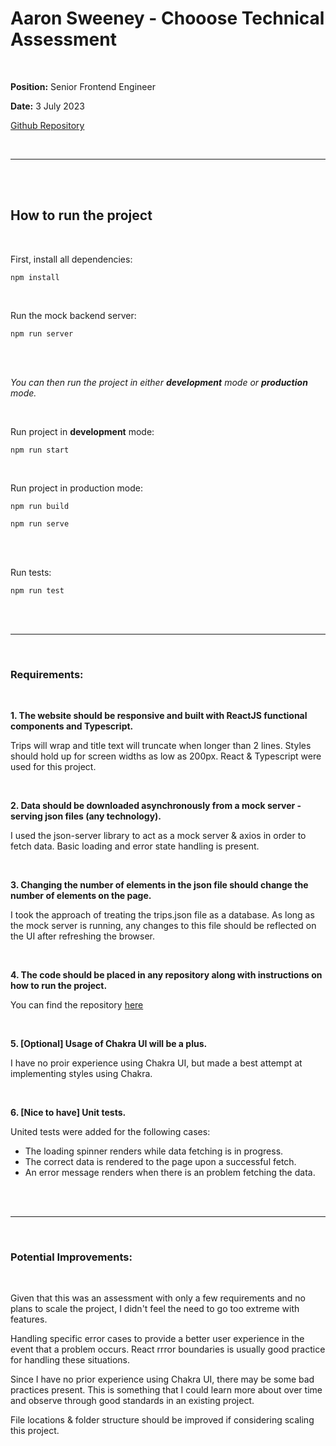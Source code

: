 # Aaron Sweeney - Chooose Technical Assessment


<br>

**Position:** Senior Frontend Engineer

**Date:** 3 July 2023

[Github Repository](https://github.com/aaronsweeneyweb/chooose-test)

<br>

---

<br>
<br>


## How to run the project

<br>


First, install all dependencies:

`npm install`

<br>

Run the mock backend server:

`npm run server`

<br>
<br>

*You can then run the project in either **development** mode or **production** mode.*

<br>



Run project in **development** mode:

`npm run start`

<br>

Run project in production mode:

`npm run build`

`npm run serve`


<br>
<br>


Run tests:

`npm run test`

<br>
<br>

---

<br>


### Requirements:

<br>

**1. The website should be responsive and built with ReactJS functional components and Typescript.**

Trips will wrap and title text will truncate when longer than 2 lines. Styles should hold up for screen widths as low as 200px. React & Typescript were used for this project.

<br>

**2. Data should be downloaded asynchronously from a mock server - serving json files (any technology).**

I used the json-server library to act as a mock server & axios in order to fetch data. Basic loading and error state handling is present.

<br>

**3. Changing the number of elements in the json file should change the number of elements on the page.**

I took the approach of treating the trips.json file as a database. As long as the mock server is running, any changes to this file should be reflected on the UI after refreshing the browser.

<br>

**4. The code should be placed in any repository along with instructions on how to run the project.**

You can find the repository [here](https://github.com/aaronsweeneyweb/chooose-test)

<br>

**5. [Optional] Usage of Chakra UI will be a plus.**

I have no proir experience using Chakra UI, but made a best attempt at implementing styles using Chakra.

<br>

**6. [Nice to have] Unit tests.**

United tests were added for the following cases:
- The loading spinner renders while data fetching is in progress. 
- The correct data is rendered to the page upon a successful fetch.
- An error message renders when there is an problem fetching the data. 

<br>
<br>

---

<br>

### Potential Improvements:

<br>

Given that this was an assessment with only a few requirements and no plans to scale the project, I didn't feel the need to go too extreme with features.

Handling specific error cases to provide a better user experience in the event that a problem occurs. React rrror boundaries is usually good practice for handling these situations.

Since I have no prior experience using Chakra UI, there may be some bad practices present. This is something that I could learn more about over time and observe through good standards in an existing project. 

File locations & folder structure should be improved if considering scaling this project.